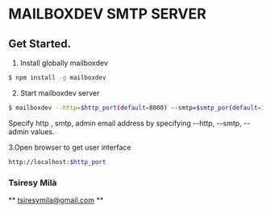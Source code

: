 # MAILBOXDEV SMTP SERVER

## Get Started.

1. Install globally mailboxdev

```bash
$ npm install -g mailboxdev
```

2. Start mailboxdev server 

```bash
$ mailboxdev --http=$http_port(default=8000) --smtp=$smtp_por(default=1025) --admin=$admin_email(default='admin@mail.com') 
```
Specify http , smtp, admin email address by specifying --http, --smtp, --admin values.

3.Open browser to get user interface

```bash
http://localhost:$http_port
```

### Tsiresy Milà
** tsiresymila@gmail.com **

